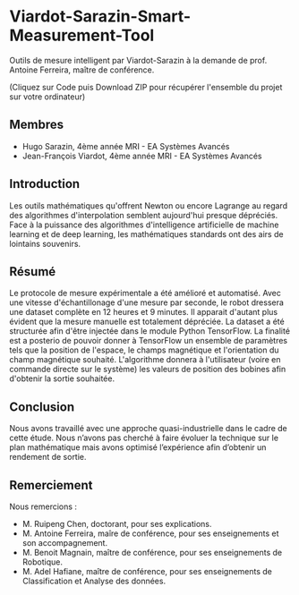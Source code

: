 # Viardot-Sarazin-Smart-Measurement-Tool
Outils de mesure intelligent par Viardot-Sarazin
à la demande de prof. Antoine Ferreira, maître de conférence.

(Cliquez sur Code puis Download ZIP pour récupérer l'ensemble du projet sur votre ordinateur)

## Membres
- Hugo Sarazin, 4ème année MRI - EA Systèmes Avancés
- Jean-François Viardot, 4ème année MRI - EA Systèmes Avancés

## Introduction
Les outils mathématiques qu'offrent Newton ou encore Lagrange au regard des algorithmes d'interpolation semblent aujourd'hui presque dépréciés. Face à la puissance des algorithmes d'intelligence artificielle de machine learning et de deep learning, les mathématiques standards ont des airs de lointains souvenirs.

## Résumé
Le protocole de mesure expérimentale a été amélioré et automatisé. Avec une vitesse d'échantillonage d'une mesure par seconde, le robot dressera une dataset complète en 12 heures et 9 minutes. Il apparait d'autant plus évident que la mesure manuelle est totalement dépréciée.
La dataset a été structurée afin d'être injectée dans le module Python TensorFlow.
La finalité est a posterio de pouvoir donner à TensorFlow un ensemble de paramètres tels que la position de l'espace, le champs magnétique et l'orientation du champ magnétique souhaité. L'algorithme donnera à l'utilisateur (voire en commande directe sur le système) les valeurs de position des bobines afin d'obtenir la sortie souhaitée.

## Conclusion
Nous avons travaillé avec une approche quasi-industrielle dans le cadre de cette étude. Nous n’avons pas cherché à faire évoluer la technique sur le plan mathématique mais avons optimisé l’expérience afin d’obtenir un rendement de sortie.

## Remerciement
Nous remercions :
 - M. Ruipeng Chen, doctorant, pour ses explications.
 - M. Antoine Ferreira, maîre de conférence, pour ses enseignements et son accompagnement.
 - M. Benoit Magnain, maître de conférence, pour ses enseignements de Robotique.
 - M. Adel Hafiane, maître de conférence, pour ses enseignements de Classification et Analyse des données.
